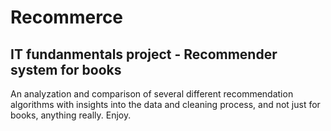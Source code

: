 # Recommerce
## IT fundanmentals project - Recommender system for books
An analyzation and comparison of several different recommendation algorithms with insights into the data and cleaning process, and not just for books, anything really.
Enjoy.
